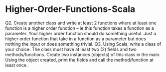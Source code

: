 # Higher-Order-Functions-Scala
Q2. Create another class and write at least 2 functions where at least one function is a higher order function – ie this function takes a function as a parameter. Your higher order function should do something useful. Just a higher order function that take in a function as a parameter but does nothing the input or does something trivial.
Q3. Using Scala, write a class of your choice. The class must have at least two (2) fields and two methods/functions. Create two instances (objects) of this class in the main. Using the object created, print the fields and call the method/function at least once.
